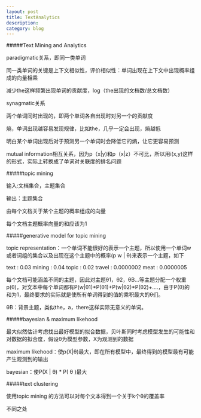 ```yaml
---
layout: post
title: TextAnalytics
description: 
category: blog
---
```


#####Text Mining and Analytics

paradigmatic关系，即同一类单词

同一类单词的关键是上下文相似性，评价相似性：单词出现在上下文中出现概率组成的向量相乘

减少the这样频繁出现单词的贡献度，log（the出现的文档数/总文档数）

synagmatic关系

两个单词同时出现的，即两个单词各自出现时对另一个的贡献度

熵，单词出现越容易发现规律，比如the，几乎一定会出现，熵越低

明白某个单词出现后对于预测另一个单词时会降低它的熵，让它更容易预测

mutual information相互关系，因为p（x|y)和p（x|z）不可比，所以用i(x,y)这样的形式，实际上转换成了单词对关联度的排名问题

#####topic mining

输入:文档集合，主题集合

输出：主题集合

由每个文档关于某个主题的概率组成的向量

每个文档主题概率向量的和应该为1

#####generative model for topic mining

topic representation：一个单词不能很好的表示一个主题，所以使用一个单词w或者词组的集合以及出现在这个主题中的概率(p w | θ)来表示一个主题，如下

text : 0.03
mining : 0.04
topic : 0.02
travel : 0.0000002
meat : 0.0000005

每个文档可能涵盖不同的主题，因此对主题θ1，θ2，θB...等主题分配一个权重p(θ)，对文本中每个单词都有P(w|θ1)*P(θ1)+P(w|θ2)*P(θ2)+....，由于P(θ)的和为1，最终要求的实际就是使所有单词得到的值的乘积最大的θ们。

θB：背景主题，类似the，a，there这样实际无意义的单词。

#####bayesian & maximum likehood

最大似然估计考虑找出最好模型的拟合数据，贝叶斯同时考虑模型发生的可能性和对数据的拟合度，假设θ为模型参数，X为观测到的数据

maximum likehood：使p(X|θ)最大，即在所有模型中，最终得到的模型最有可能产生观测到的输出

bayesian：使P(X | θ) * P( θ )最大

#####text clustering

使用topic mining 的方法可以对每个文本得到一个关于k个θ的覆盖率

不同之处